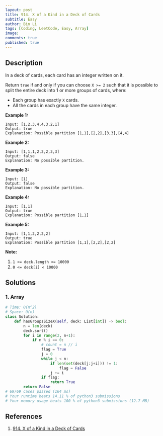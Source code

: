 ```yaml
---
layout: post
title: 914. X of a Kind in a Deck of Cards
subtitle: Easy
author: Bin Li
tags: [Coding, LeetCode, Easy, Array]
image: 
comments: true
published: true
---
```


## Description

In a deck of cards, each card has an integer written on it.

Return `true` if and only if you can choose `X >= 2` such that it is possible to split the entire deck into 1 or more groups of cards, where:

- Each group has exactly `X` cards.
- All the cards in each group have the same integer.

 

**Example 1:**

```
Input: [1,2,3,4,4,3,2,1]
Output: true
Explanation: Possible partition [1,1],[2,2],[3,3],[4,4]
```

**Example 2:**

```
Input: [1,1,1,2,2,2,3,3]
Output: false
Explanation: No possible partition.
```

**Example 3:**

```
Input: [1]
Output: false
Explanation: No possible partition.
```

**Example 4:**

```
Input: [1,1]
Output: true
Explanation: Possible partition [1,1]
```

**Example 5:**

```
Input: [1,1,2,2,2,2]
Output: true
Explanation: Possible partition [1,1],[2,2],[2,2]
```


**Note:**

1. `1 <= deck.length <= 10000`
2. `0 <= deck[i] < 10000`

 


## Solutions
### 1. Array

```python
# Time: O(n^2)
# Space: O(n)
class Solution:
    def hasGroupsSizeX(self, deck: List[int]) -> bool:
        n = len(deck)
        deck.sort()
        for i in range(2, n+1):
            if n % i == 0:
                # count = n // i
                flag = True
                j = 0
                while j < n:
                    if len(set(deck[j:j+i])) != 1:
                        flag = False
                    j += i
                if flag:
                    return True
        return False
# 69/69 cases passed (164 ms)
# Your runtime beats 14.11 % of python3 submissions
# Your memory usage beats 100 % of python3 submissions (12.7 MB)
```

## References
1. [914. X of a Kind in a Deck of Cards](https://leetcode.com/problems/x-of-a-kind-in-a-deck-of-cards/description/)